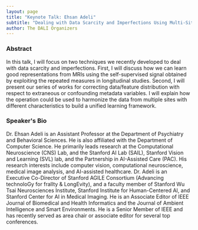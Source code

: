 ```yaml
---
layout: page
title: "Keynote Talk: Ehsan Adeli"
subtitle: "Dealing with Data Scarcity and Imperfections Using Multi-Site Data and Longitudinal Self-Supervised Representation Learning"
author: The DALI Organizers
---
```


### Abstract

In this talk, I will focus on two techniques we recently developed to deal with data scarcity and imperfections. First, I will discuss how we can learn good representations from MRIs using the self-supervised signal obtained by exploiting the repeated measures in longitudinal studies. Second, I will present our series of works for correcting data/feature distribution with respect to extraneous or confounding metadata variables. I will explain how the operation could be used to harmonize the data from multiple sites with different characteristics to build a unified learning framework.

### Speaker's Bio

Dr. Ehsan Adeli is an Assistant Professor at the Department of Psychiatry and Behavioral Sciences. He is also affiliated with the Department of Computer Science. He primarily leads research at the Computational Neuroscience (CNS) Lab, and the Stanford AI Lab (SAIL), Stanford Vision and Learning (SVL) lab, and the Partnership in AI-Assisted Care (PAC). His research interests include computer vision, computational neuroscience, medical image analysis, and AI-assisted healthcare. Dr. Adeli is an Executive Co-Director of Stanford AGILE Consortium (Advancing technoloGy for fraIlty & LongEvity), and a faculty member of Stanford Wu Tsai Neurosciences Institute, Stanford Institute for Human-Centered AI, and Stanford Center for AI in Medical Imaging. He is an Associate Editor of IEEE Journal of Biomedical and Health Informatics and the Journal of Ambient Intelligence and Smart Environments. He is a Senior Member of IEEE and has recently served as area chair or associate editor for several top conferences.
